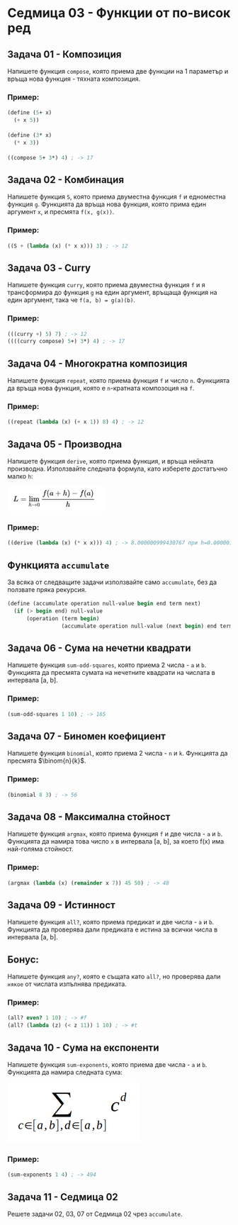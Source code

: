 # Седмица 03 - Функции от по-висок ред

## Задача 01 - Композиция
Напишете функция `compose`, която приема две функции на 1 параметър и връща нова функция - тяхната композиция.

### Пример:
```scheme
(define (5+ x)
  (+ x 5))

(define (3* x)
  (* x 3))

((compose 5+ 3*) 4) ; -> 17
```

## Задача 02 - Комбинация
Напишете функция `S`, която приема двуместна функция `f` и едноместна функция `g`. Функцията да връща нова функция, която прима един аргумент `x`, и пресмята `f(x, g(x))`.

### Пример:
```scheme
((S + (lambda (x) (* x x))) 3) ; -> 12
```

## Задача 03 - Curry
Напишете функция `curry`, която приема двуместна функция `f` и я трансформира до функция `g` на един аргумент, връщаща функция на един аргумент, така че `f(a, b) = g(a)(b)`.

### Пример:
```scheme
(((curry +) 5) 7) ; -> 12
((((curry compose) 5+) 3*) 4) ; -> 17
```

## Задача 04 - Многократна композиция
Напишете функция `repeat`, която приема функция `f` и число `n`. Функцията да връща нова функция, която е `n`-кратната композоция на `f`.

### Пример:
```scheme
((repeat (lambda (x) (+ x 1)) 8) 4) ; -> 12
```

## Задача 05 - Производна
Напишете функция `derive`, която приема функция, и връща нейната производна. Използвайте следната формула, като изберете достатъчно малко `h`: 

![Image](./derivative.png)

### Пример:
```scheme
((derive (lambda (x) (* x x))) 4) ; -> 8.000000999430767 при h=0.000001
```

## Функцията `accumulate`
За всяка от следващите задачи използвайте само `accumulate`, без да ползвате пряка рекурсия.
```scheme
(define (accumulate operation null-value begin end term next)
  (if (> begin end) null-value
      (operation (term begin)
                 (accumulate operation null-value (next begin) end term next))))
```

## Задача 06 - Сума на нечетни квадрати
Напишете функция `sum-odd-squares`, която приема 2 числа - `a` и `b`. Функцията да пресмята сумата на нечетните квадрати на числата в интервала [a, b].

### Пример:
```scheme
(sum-odd-squares 1 10) ; -> 165
```

## Задача 07 - Биномен коефициент
Напишете функция `binomial`, която приема 2 числа - `n` и `k`. Функцията да пресмятa $\binom{n}{k}$.

### Пример:
```scheme
(binomial 8 3) ; -> 56
```

## Задача 08 - Максимална стойност
Напишете функция `argmax`, която приема функция `f` и две числа - `a` и `b`. Функцията да намира това число `x` в интервала [a, b], за което f(x) има най-голяма стойност.

### Пример:
```scheme
(argmax (lambda (x) (remainder x 7)) 45 50) ; -> 48
```

## Задача 09 - Истинност
Напишете функция `all?`, която приема предикат и две числа - `a` и `b`. Функцията да проверява дали предиката е истина за всички числа в интервала [a, b].

## Бонус:
Напишете функция `any?`, която е същата като `all?`, но проверява дали `някое` от числата изпълнява предиката.

### Пример:
```scheme
(all? even? 1 10) ; -> #f
(all? (lambda (z) (< z 11)) 1 10) ; -> #t
```

## Задача 10 - Сума на експоненти
Напишете функция `sum-exponents`, която приема две числа - `a` и `b`. Функцията да намира следната сума:

![Image](./sum.png)

### Пример:
```scheme
(sum-exponents 1 4) ; -> 494
```

## Задача 11 - Седмица 02
Решете задачи 02, 03, 07 от Седмица 02 чрез `accumulate`.